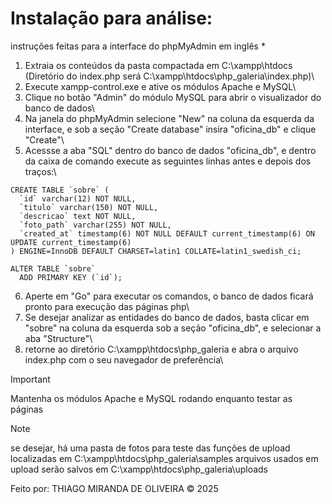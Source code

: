 # Instalação para análise:

instruções feitas para a interface do phpMyAdmin em inglês *


1. Extraia os conteúdos da pasta compactada em C:\xampp\htdocs (Diretório do index.php será C:\xampp\htdocs\php_galeria\index.php)\
2. Execute xampp-control.exe e ative os módulos Apache e MySQL\
3. Clique no botão "Admin" do módulo MySQL para abrir o visualizador do banco de dados\
4. Na janela do phpMyAdmin selecione "New" na coluna da esquerda da interface, e sob a seção "Create database" insira "oficina_db" e clique "Create"\
5. Acessse a aba "SQL" dentro do banco de dados "oficina_db", e dentro da caixa de comando execute as seguintes linhas antes e depois dos traços:\
```
CREATE TABLE `sobre` (
  `id` varchar(12) NOT NULL,
  `titulo` varchar(150) NOT NULL,
  `descricao` text NOT NULL,
  `foto_path` varchar(255) NOT NULL,
  `created_at` timestamp(6) NOT NULL DEFAULT current_timestamp(6) ON UPDATE current_timestamp(6)
) ENGINE=InnoDB DEFAULT CHARSET=latin1 COLLATE=latin1_swedish_ci;

ALTER TABLE `sobre`
  ADD PRIMARY KEY (`id`);
```

6. Aperte em "Go" para executar os comandos, o banco de dados ficará pronto para execução das páginas php\
7. Se desejar analizar as entidades do banco de dados, basta clicar em "sobre" na coluna da esquerda sob a seção "oficina_db", e selecionar a aba "Structure"\
8. retorne ao diretório C:\xampp\htdocs\php_galeria e abra o arquivo index.php com o seu navegador de preferência\


> [!IMPORTANT]
> Mantenha os módulos Apache e MySQL rodando enquanto testar as páginas

> [!NOTE]
> se desejar, há uma pasta de fotos para teste das funções de upload localizadas em C:\xampp\htdocs\php_galeria\samples
> arquivos usados em upload serão salvos em C:\xampp\htdocs\php_galeria\uploads


Feito por:
THIAGO MIRANDA DE OLIVEIRA © 2025
